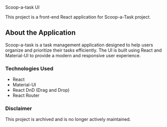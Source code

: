  Scoop-a-task UI

This project is a front-end React application for Scoop-a-Task project.

## About the Application
Scoop-a-task is a task management application designed to help users organize and prioritize their tasks efficiently. The UI is built using React and Material-UI to provide a modern and responsive user experience.

### Technologies Used
- React
- Material-UI
- React DnD (Drag and Drop)
- React Router

### Disclaimer
This project is archived and is no longer actively maintained.